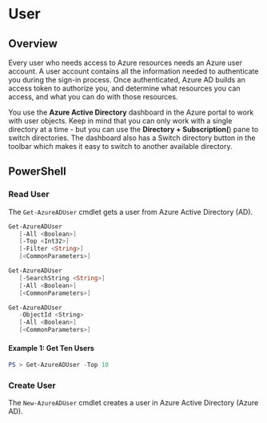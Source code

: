 # User

## Overview

Every user who needs access to Azure resources needs an Azure user
account. A user account contains all the information needed to
authenticate you during the sign-in process. Once authenticated, Azure
AD builds an access token to authorize you, and determine what resources
you can access, and what you can do with those resources.

You use the **Azure Active Directory** dashboard in the Azure portal to
work with user objects. Keep in mind that you can only work with a
single directory at a time - but you can use the
**Directory + Subscription(**) pane to switch directories. The dashboard
also has a Switch directory button in the toolbar which makes it easy to
switch to another available directory.

## PowerShell

### Read User

The `Get-AzureADUser` cmdlet gets a user from Azure Active Directory
(AD).

```powershell
Get-AzureADUser
   [-All <Boolean>]
   [-Top <Int32>]
   [-Filter <String>]
   [<CommonParameters>]
```

```powershell
Get-AzureADUser
   [-SearchString <String>]
   [-All <Boolean>]
   [<CommonParameters>]
```

```powershell
Get-AzureADUser
   -ObjectId <String>
   [-All <Boolean>]
   [<CommonParameters>]
```

#### Example 1: Get Ten Users

```powershell
PS > Get-AzureADUser -Top 10
```

### Create User

The `New-AzureADUser` cmdlet creates a user in Azure Active Directory
(Azure AD).
